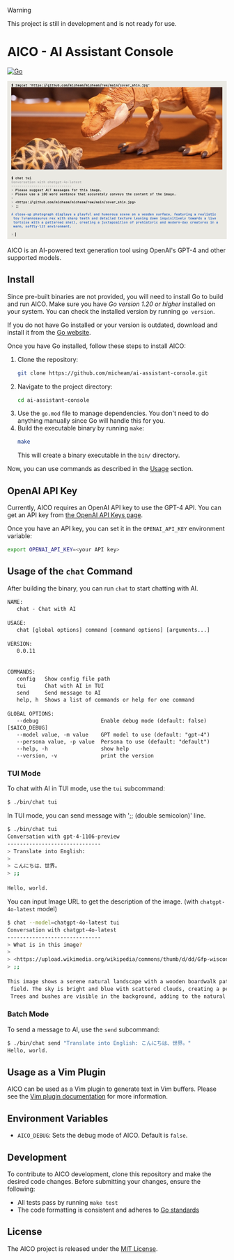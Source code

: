 > [!WARNING]
> This project is still in development and is not ready for use.

# AICO - AI Assistant Console
[![Go](https://github.com/micheam/ai-assistant-console/actions/workflows/go.yml/badge.svg?branch=main)](https://github.com/micheam/ai-assistant-console/actions/workflows/go.yml)

![screenshot](screenshot.png)

AICO is an AI-powered text generation tool using OpenAI's GPT-4 and other supported models.

## Install

Since pre-built binaries are not provided, you will need to install Go to build and run AICO.
Make sure you have _Go version 1.20 or higher_ installed on your system. 
You can check the installed version by running `go version`.

If you do not have Go installed or your version is outdated, download and install it from the [Go website](https://golang.org/dl/).

Once you have Go installed, follow these steps to install AICO:

1. Clone the repository:
   ```bash
   git clone https://github.com/micheam/ai-assistant-console.git
   ```
2. Navigate to the project directory:
   ```bash
   cd ai-assistant-console
   ```
3. Use the `go.mod` file to manage dependencies. You don't need to do anything manually since Go will handle this for you.
4. Build the executable binary by running `make`:
   ```bash
   make
   ```
   This will create a binary executable in the `bin/` directory.

Now, you can use commands as described in the [Usage](#usage) section.

## OpenAI API Key

Currently, AICO requires an OpenAI API key to use the GPT-4 API.
You can get an API key from [the OpenAI API Keys page].

Once you have an API key, you can set it in the `OPENAI_API_KEY` environment variable:

```bash
export OPENAI_API_KEY=<your API key>
```

## Usage of the `chat` Command

After building the binary, you can run `chat` to start chatting with AI.

```
NAME:
   chat - Chat with AI

USAGE:
   chat [global options] command [command options] [arguments...]

VERSION:
   0.0.11


COMMANDS:
   config   Show config file path
   tui      Chat with AI in TUI
   send     Send message to AI
   help, h  Shows a list of commands or help for one command

GLOBAL OPTIONS:
   --debug                    Enable debug mode (default: false) [$AICO_DEBUG]
   --model value, -m value    GPT model to use (default: "gpt-4")
   --persona value, -p value  Persona to use (default: "default")
   --help, -h                 show help
   --version, -v              print the version
```

### TUI Mode

To chat with AI in TUI mode, use the `tui` subcommand:

```bash
$ ./bin/chat tui
```

In TUI mode, you can send message with ';; (double semicolon)' line.

```bash
$ ./bin/chat tui
Conversation with gpt-4-1106-preview
------------------------------
> Translate into English:
> 
> こんにちは、世界。
> ;;

Hello, world.
```

You can input Image URL to get the description of the image.
(with `chatgpt-4o-latest` model)

```bash
$ chat --model=chatgpt-4o-latest tui
Conversation with chatgpt-4o-latest
------------------------------
> What is in this image?
> 
> <https://upload.wikimedia.org/wikipedia/commons/thumb/d/dd/Gfp-wisconsin-madison-the-nature-boardwalk.jpg/2560px-Gfp-wisconsin-madison-the-nature-boardwalk.jpg>
> ;;

This image shows a serene natural landscape with a wooden boardwalk path extending through a lush green
 field. The sky is bright and blue with scattered clouds, creating a peaceful and vibrant outdoor scene.
 Trees and bushes are visible in the background, adding to the natural beauty of the setting.
```

### Batch Mode

To send a message to AI, use the `send` subcommand:

```bash
$ ./bin/chat send "Translate into English: こんにちは、世界。"
Hello, world.
```

## Usage as a Vim Plugin

AICO can be used as a Vim plugin to generate text in Vim buffers.
Please see the [Vim plugin documentation](README.vim.md) for more information.

## Environment Variables

- `AICO_DEBUG`: Sets the debug mode of AICO. Default is `false`.

## Development

To contribute to AICO development, clone this repository and make the desired code changes.
Before submitting your changes, ensure the following:

- All tests pass by running `make test`
- The code formatting is consistent and adheres to [Go standards](https://golang.org/doc/effective_go)

## License
The AICO project is released under the [MIT License](LICENSE).


[the OpenAI API Keys page]: https://platform.openai.com/api-keys
